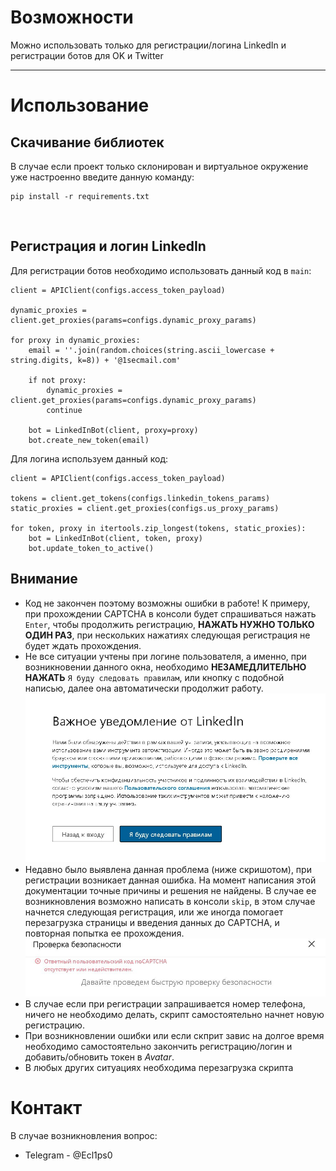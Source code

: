 # Возможности

Можно использовать только для регистрации/логина LinkedIn и регистрации ботов для OK и Twitter

___

# Использование

## Скачивание библиотек

В случае если проект только склонирован и виртуальное окружение уже настроенно введите данную команду: 

```commandline
pip install -r requirements.txt
```
<br />

## Регистрация и логин LinkedIn

Для регистрации ботов необходимо использовать данный код в `main`:
```pycon
client = APIClient(configs.access_token_payload)

dynamic_proxies = client.get_proxies(params=configs.dynamic_proxy_params)

for proxy in dynamic_proxies:
    email = ''.join(random.choices(string.ascii_lowercase + string.digits, k=8)) + '@1secmail.com'

    if not proxy:
        dynamic_proxies = client.get_proxies(params=configs.dynamic_proxy_params)
        continue

    bot = LinkedInBot(client, proxy=proxy)
    bot.create_new_token(email)
```

Для логина используем данный код:
```pycon
client = APIClient(configs.access_token_payload)

tokens = client.get_tokens(configs.linkedin_tokens_params)
static_proxies = client.get_proxies(configs.us_proxy_params)

for token, proxy in itertools.zip_longest(tokens, static_proxies):
    bot = LinkedInBot(client, token, proxy)
    bot.update_token_to_active()
```

## Внимание

- Код не закончен поэтому возможны ошибки в работе! К примеру, при прохождении CAPTCHA в консоли будет спрашиваться нажать `Enter`, чтобы продолжить регистрацию, <b>НАЖАТЬ НУЖНО ТОЛЬКО ОДИН РАЗ</b>, при нескольких нажатиях следующая регистрация не будет ждать прохождения.
- Не все ситуации учтены при логине пользователя, а именно, при возникновении данного окна, необходимо <b>НЕЗАМЕДЛИТЕЛЬНО НАЖАТЬ</b> `Я буду следовать правилам`, или кнопку с подобной написью, далее она автоматически продолжит работу.
![example](./img/example.jpeg)
- Недавно было выявлена данная проблема (ниже скришотом), при регистрации возникает данная ошибка. На момент написания этой документации точные причины и решения не найдены. В случае ее возникновления возможно написать в консоли `skip`, в этом случае начнется следующая регистрация, или же иногда помогает перезагрузка страницы и введения данных до CAPTCHA, и повторная попытка ее прохождения.
![error](./img/error.jpeg)
- В случае если при регистрации запрашивается номер телефона, ничего не необходимо делать, скрипт самостоятельно начнет новую регистрацию.
- При возникновлении ошибки или если скприт завис на долгое время необходимо самостоятельно закончить регистрацию/логин и добавить/обновить токен в <i>Avatar</i>.
- В любых других ситуациях необходима перезагрузка скрипта

# Контакт
В случае возникновления вопрос:
* Telegram - @Ecl1ps0
